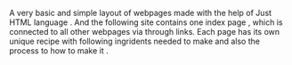 A very basic and simple layout of webpages made with the help of Just HTML language .
And the following site contains one index page , which is connected to all other webpages via through links.
Each page has its own unique recipe with following ingridents needed to make and also the process to how to make it .
